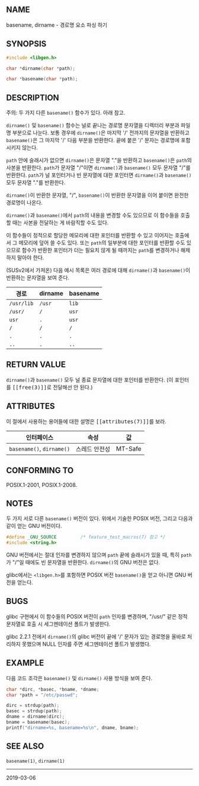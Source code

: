## NAME

basename, dirname - 경로명 요소 파싱 하기

## SYNOPSIS

```c
#include <libgen.h>

char *dirname(char *path);

char *basename(char *path);
```

## DESCRIPTION

주의: 두 가지 다른 `basename()` 함수가 있다. 아래 참고.

`dirname()` 및 `basename()` 함수는 널로 끝나는 경로명 문자열을 디렉터리 부분과 파일명 부분으로 나눈다. 보통 경우에 `dirname()`은 마지막 '/' 전까지의 문자열을 반환하고 `basename()`은 그 마지막 '/' 다음 부분을 반환한다. 끝에 붙은 '/' 문자는 경로명에 포함시키지 않는다.

`path` 안에 슬래시가 없으면 `dirname()`은 문자열 "."을 반환하고 `basename()`은 `path`의 사본을 반환한다. `path`가 문자열 "/"이면 `dirname()`과 `basename()` 모두 문자열 "/"를 반환한다. `path`가 널 포인터거나 빈 문자열에 대한 포인터면 `dirname()`과 `basename()` 모두 문자열 "."를 반환한다.

`dirname()`이 반환한 문자열, "/", `basename()`이 반환한 문자열을 이어 붙이면 완전한 경로명이 나온다.

`dirname()`과 `basename()`에서 `path`의 내용을 변경할 수도 있으므로 이 함수들을 호출할 때는 사본을 전달하는 게 바람직할 수도 있다.

이 함수들이 정적으로 할당한 메모리에 대한 포인터를 반환할 수 있고 이어지는 호출에서 그 메모리에 덮어 쓸 수도 있다. 또는 `path`의 일부분에 대한 포인터를 반환할 수도 있으므로 함수가 반환한 포인터가 더는 필요치 않게 될 때까지는 `path`를 변경하거나 해제하지 말아야 한다.

(SUSv2에서 가져온) 다음 예시 목록은 여러 경로에 대해 `dirname()`과 `basename()`이 반환하는 문자열을 보여 준다.

| 경로       | dirname | basename |
| ---------- | ------- | -------- |
| `/usr/lib` | `/usr`  | `lib`    |
| `/usr/`    | `/`     | `usr`    |
| `usr`      | `.`     | `usr`    |
| `/`        | `/`     | `/`      |
| `.`        | `.`     | `.`      |
| `..`       | `.`     | `..`     |

## RETURN VALUE

`dirname()`과 `basename()` 모두 널 종료 문자열에 대한 포인터를 반환한다. (이 포인터를 <tt>[[free(3)]]</tt>로 전달해선 안 된다.)

## ATTRIBUTES

이 절에서 사용하는 용어들에 대한 설명은 <tt>[[attributes(7)]]</tt>를 보라.

| 인터페이스 | 속성 | 값 |
| --- | --- | --- |
| `basename()`, `dirname()` | 스레드 안전성 | MT-Safe |

## CONFORMING TO

POSIX.1-2001, POSIX.1-2008.

## NOTES

두 가지 서로 다른 `basename()` 버전이 있다. 위에서 기술한 POSIX 버전, 그리고 다음과 같이 얻는 GNU 버전이다.

```c
#define _GNU_SOURCE         /* feature_test_macros(7) 참고 */
#include <string.h>
```

GNU 버전에서는 절대 인자를 변경하지 않으며 `path` 끝에 슬래시가 있을 때, 특히 `path`가 "/"일 때에도 빈 문자열을 반환한다. `dirname()`의 GNU 버전은 없다.

glibc에서는 `<libgen.h>`를 포함하면 POSIX 버전 `basename()`을 얻고 아니면 GNU 버전을 얻는다.

## BUGS

glibc 구현에서 이 함수들의 POSIX 버전이 `path` 인자를 변경하며, "/usr/" 같은 정적 문자열로 호출 시 세그멘테이션 폴트가 발생한다.

glibc 2.2.1 전에서 `dirname()`의 glibc 버전이 끝에 '/' 문자가 있는 경로명을 올바로 처리하지 못했으며 NULL 인자를 주면 세그멘테이션 폴트가 발생했다.

## EXAMPLE

다음 코드 조각은 `basename()` 및 `dirname()` 사용 방식을 보여 준다.

```c
char *dirc, *basec, *bname, *dname;
char *path = "/etc/passwd";

dirc = strdup(path);
basec = strdup(path);
dname = dirname(dirc);
bname = basename(basec);
printf("dirname=%s, basename=%s\n", dname, bname);
```

## SEE ALSO

`basename(1)`, `dirname(1)`

----

2019-03-06
